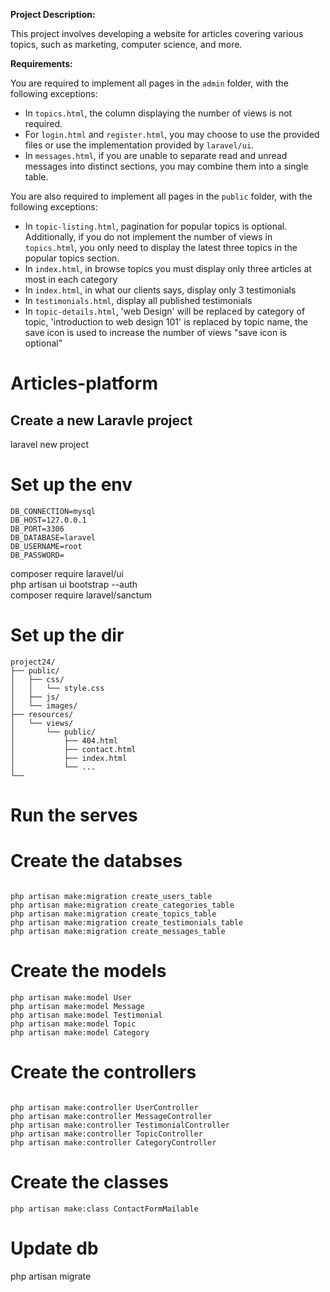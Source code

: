 **Project Description:**

This project involves developing a website for articles covering various topics, such as marketing, computer science, and more.

**Requirements:**

You are required to implement all pages in the `admin` folder, with the following exceptions:

- In `topics.html`, the column displaying the number of views is not required.
- For `login.html` and `register.html`, you may choose to use the provided files or use the implementation provided by `laravel/ui`.
- In `messages.html`, if you are unable to separate read and unread messages into distinct sections, you may combine them into a single table.

You are also required to implement all pages in the `public` folder, with the following exceptions:

- In `topic-listing.html`, pagination for popular topics is optional. Additionally, if you do not implement the number of views in `topics.html`, you only need to display the latest three topics in the popular topics section.
- In `index.html`, in browse topics you must display only three articles at most in each category
- In `index.html`, in what our clients says, display only 3 testimonials
- In `testimonials.html`, display all published testimonials
- In `topic-details.html`, 'web Design' will be replaced by category of topic, 'introduction to web design 101' is replaced by topic name, the save icon is used to increase the number of views "save icon is optional"	


# Articles-platform


## Create a new Laravle project

laravel new project 


# Set up the env
```
DB_CONNECTION=mysql
DB_HOST=127.0.0.1
DB_PORT=3306
DB_DATABASE=laravel
DB_USERNAME=root
DB_PASSWORD=

```
composer require laravel/ui <br>
 php artisan ui bootstrap --auth <br>
 composer require laravel/sanctum <br>
# Set up the dir

```
project24/
├── public/
│   ├── css/
│   │   └── style.css
│   ├── js/
│   └── images/
├── resources/
│   └── views/
│       └── public/
│           ├── 404.html
│           ├── contact.html
│           ├── index.html
│           └── ...
└── 
```

# Run the serves




# Create the databses

```

php artisan make:migration create_users_table
php artisan make:migration create_categories_table
php artisan make:migration create_topics_table
php artisan make:migration create_testimonials_table
php artisan make:migration create_messages_table
```

# Create the models

```
php artisan make:model User
php artisan make:model Message
php artisan make:model Testimonial
php artisan make:model Topic
php artisan make:model Category
```


# Create the controllers
```

php artisan make:controller UserController
php artisan make:controller MessageController
php artisan make:controller TestimonialController
php artisan make:controller TopicController
php artisan make:controller CategoryController
```



# Create the classes 

```
php artisan make:class ContactFormMailable
```
# Update db
php artisan migrate

